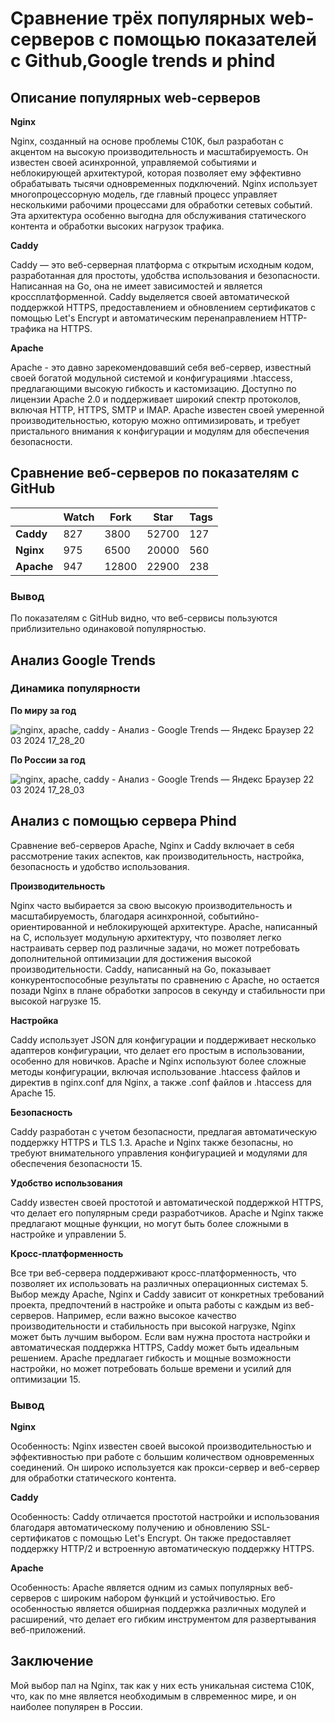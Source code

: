 #  Сравнение трёх популярных web-серверов с помощью показателей c Github,Google trends и phind
## Описание популярных web-серверов


**Nginx**

Nginx, созданный на основе проблемы C10K, был разработан с акцентом на
высокую производительность и масштабируемость. Он известен своей
асинхронной, управляемой событиями и неблокирующей архитектурой, которая
позволяет ему эффективно обрабатывать тысячи одновременных подключений.
Nginx использует многопроцессорную модель, где главный процесс управляет
несколькими рабочими процессами для обработки сетевых событий. Эта
архитектура особенно выгодна для обслуживания статического контента и
обработки высоких нагрузок трафика. 

**Caddy**

Caddy — это веб-серверная платформа с открытым исходным кодом,
разработанная для простоты, удобства использования и безопасности.
Написанная на Go, она не имеет зависимостей и является
кроссплатформенной. Caddy выделяется своей автоматической поддержкой
HTTPS, предоставлением и обновлением сертификатов с помощью Let's
Encrypt и автоматическим перенаправлением HTTP-трафика на HTTPS. 

**Apache**

Apache - это давно зарекомендовавший себя веб-сервер, известный своей
богатой модульной системой и конфигурациями .htaccess, предлагающими
высокую гибкость и кастомизацию. Доступно по лицензии Apache 2.0 и
поддерживает широкий спектр протоколов, включая HTTP, HTTPS, SMTP и
IMAP. Apache известен своей умеренной производительностью, которую можно
оптимизировать, и требует пристального внимания к конфигурации и модулям
для обеспечения безопасности.

## Сравнение веб-серверов по показателям с GitHub

|            | **Watch** | **Fork** | **Star** | **Tags** |
|------------|-----------|----------|----------|----------|
| **Caddy**  | 827       | 3800     | 52700    | 127      |
| **Nginx**  | 975       | 6500     | 20000    | 560      |
| **Apache** | 947       | 12800    | 22900    | 238      |

### Вывод

По показателям с GitHub видно, что веб-сервисы пользуются приблизительно одинаковой популярностью.

##  Анализ Google Trends



### Динамика популярности

**По миру за год**

![nginx, apache, caddy - Анализ - Google Trends — Яндекс Браузер 22 03 2024 17_28_20](https://github.com/difduraka/-1/assets/164466402/9308de41-3583-492d-adbc-fb8cce243966)



**По России за год**

![nginx, apache, caddy - Анализ - Google Trends — Яндекс Браузер 22 03 2024 17_28_03](https://github.com/difduraka/-1/assets/164466402/85fbb744-540b-45b5-b194-ed5d540d0465)

## Анализ с помощью сервера Phind

Сравнение веб-серверов Apache, Nginx и Caddy включает в себя рассмотрение таких аспектов, как производительность, настройка, безопасность и удобство использования.

**Производительность**

Nginx часто выбирается за свою высокую производительность и масштабируемость, благодаря асинхронной, событийно-ориентированной и неблокирующей архитектуре. Apache, написанный на C, использует модульную архитектуру, что позволяет легко настраивать сервер под различные задачи, но может потребовать дополнительной оптимизации для достижения высокой производительности. Caddy, написанный на Go, показывает конкурентоспособные результаты по сравнению с Apache, но остается позади Nginx в плане обработки запросов в секунду и стабильности при высокой нагрузке 15.

**Настройка**

Caddy использует JSON для конфигурации и поддерживает несколько адаптеров конфигурации, что делает его простым в использовании, особенно для новичков. Apache и Nginx используют более сложные методы конфигурации, включая использование .htaccess файлов и директив в nginx.conf для Nginx, а также .conf файлов и .htaccess для Apache 15.

**Безопасность**

Caddy разработан с учетом безопасности, предлагая автоматическую поддержку HTTPS и TLS 1.3. Apache и Nginx также безопасны, но требуют внимательного управления конфигурацией и модулями для обеспечения безопасности 15.

**Удобство использования**

Caddy известен своей простотой и автоматической поддержкой HTTPS, что делает его популярным среди разработчиков. Apache и Nginx также предлагают мощные функции, но могут быть более сложными в настройке и управлении 5.

**Кросс-платформенность**

Все три веб-сервера поддерживают кросс-платформенность, что позволяет их использовать на различных операционных системах 5.
Выбор между Apache, Nginx и Caddy зависит от конкретных требований проекта, предпочтений в настройке и опыта работы с каждым из веб-серверов. Например, если важно высокое качество производительности и стабильность при высокой нагрузке, Nginx может быть лучшим выбором. Если вам нужна простота настройки и автоматическая поддержка HTTPS, Caddy может быть идеальным решением. Apache предлагает гибкость и мощные возможности настройки, но может потребовать больше времени и усилий для оптимизации <a>1</a><a>5</a>.


### Вывод

**Nginx**

Особенность: Nginx известен своей высокой производительностью и
эффективностью при работе с большим количеством одновременных
соединений. Он широко используется как прокси-сервер и веб-сервер для
обработки статического контента.

**Caddy**

Особенность: Caddy отличается простотой настройки и использования
благодаря автоматическому получению и обновлению SSL-сертификатов с
помощью Let's Encrypt. Он также предоставляет поддержку HTTP/2 и
встроенную автоматическую поддержку HTTPS.

**Apache**

Особенность: Apache является одним из самых популярных веб-серверов с
широким набором функций и устойчивостью. Его особенностью является
обширная поддержка различных модулей и расширений, что делает его гибким
инструментом для развертывания веб-приложений.

## Заключение
Мой выбор пал на Nginx, так как у них есть уникальная система C10K, 
что, как по мне является необходимым в слвременнос мире, и он наиболее популярен в России.
